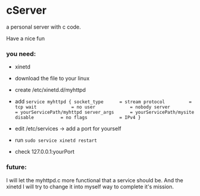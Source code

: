 # cServer
a personal server with c code.

Have a nice fun

### you need:

- xinetd
- download the file to your linux
- create /etc/xinetd.d/myhttpd
- add 
        ```
        service myhttpd
        {
                socket_type      = stream
                protocol         = tcp
                wait             = no
                user             = nobody
                server           = yourServicePath/myhttpd
                server_args      = yourServicePath/mysite
                disable          = no
                flags            = IPv4
        }
        ```
 - edit /etc/services -> add a port for yourself

 - run ```sudo service xinetd restart```
 - check 127.0.0.1:yourPort


### future:

I will let the myhttpd.c more functional that a service should be. And the xinetd I will try to change it into myself way to complete it's mission.
